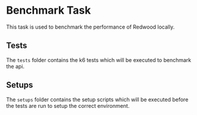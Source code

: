 # Benchmark Task

This task is used to benchmark the performance of Redwood locally.

## Tests

The `tests` folder contains the k6 tests which will be executed to benchmark the api.

## Setups

The `setups` folder contains the setup scripts which will be executed before the tests are run to setup the correct environment.

